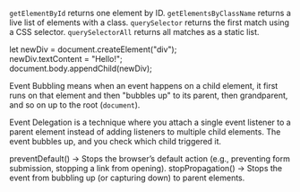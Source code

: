 
`getElementById` returns one element by ID.
`getElementsByClassName` returns a live list of elements with a class.
`querySelector` returns the first match using a CSS selector.
`querySelectorAll` returns all matches as a static list.

let newDiv = document.createElement("div");  
newDiv.textContent = "Hello!";  
document.body.appendChild(newDiv);

Event Bubbling means when an event happens on a child element, it first runs on that element and then "bubbles up" to its parent, then grandparent, and so on up to the root (`document`).

Event Delegation is a technique where you attach a single event listener to a parent element instead of adding listeners to multiple child elements. The event bubbles up, and you check which child triggered it.

preventDefault() → Stops the browser’s default action (e.g., preventing form submission, stopping a link from opening).
stopPropagation() → Stops the event from bubbling up (or capturing down) to parent elements.





